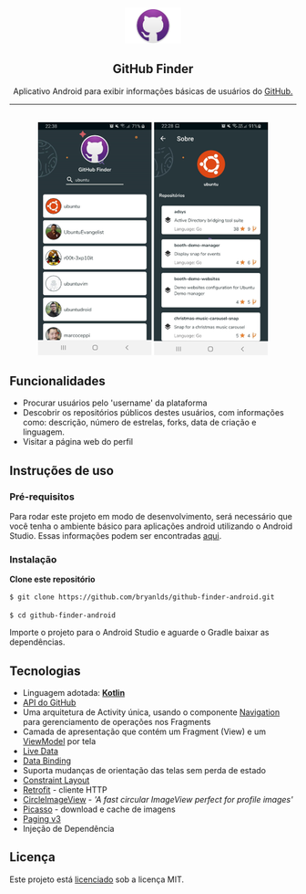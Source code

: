 <div align=center margin= auto> 
  <img src="img/github_icon.png"  width=20%>
</div>
<h2 align="center"> GitHub Finder </h2>
<p align=center>Aplicativo Android para exibir informações básicas de usuários do <a href="https://github.com/">GitHub.</a></p>

---

</br>
<div align=center margin= auto> 
  <img src="img/screens.png"  width=80%>
</div>

## Funcionalidades

- Procurar usuários pelo 'username' da plataforma
- Descobrir os repositórios públicos destes usuários, com informações como: descrição, número de estrelas, forks, data de criação e linguagem.
- Visitar a página web do perfil

## Instruções de uso

### Pré-requisitos

Para rodar este projeto em modo de desenvolvimento, será necessário que você tenha o ambiente básico para aplicações android utilizando o Android Studio. Essas informações podem ser encontradas [aqui](https://developer.android.com/training/basics/firstapp/running-app).

### Instalação

**Clone este repositório**

```
$ git clone https://github.com/bryanlds/github-finder-android.git

$ cd github-finder-android
```

Importe o projeto para o Android Studio e aguarde o Gradle baixar as dependências.

## Tecnologias

- Linguagem adotada: [**Kotlin**](https://kotlinlang.org/)
- [API do GitHub](https://developer.github.com/v3/)
- Uma arquitetura de Activity única, usando o componente [Navigation](https://developer.android.com/guide/navigation/navigation-getting-started) para gerenciamento de operações nos Fragments
- Camada de apresentação que contém um Fragment (View) e um [ViewModel](https://developer.android.com/topic/libraries/architecture/viewmodel) por tela
- [Live Data](https://developer.android.com/topic/libraries/architecture/livedata?hl=pt-br)
- [Data Binding](https://developer.android.com/topic/libraries/data-binding)
- Suporta mudanças de orientação das telas sem perda de estado
- [Constraint Layout](https://developer.android.com/training/constraint-layout)
- [Retrofit](https://square.github.io/retrofit/) - cliente HTTP
- [CircleImageView](https://github.com/hdodenhof/CircleImageView) - _'A fast circular ImageView perfect for profile images'_
- [Picasso](https://github.com/square/picasso) - download e cache de imagens
- [Paging v3](https://developer.android.com/topic/libraries/architecture/paging/v3-overview)
- Injeção de Dependência

## Licença

Este projeto está [licenciado](https://github.com/bryanlds/github-finder-android/blob/master/LICENSE) sob a licença MIT.
